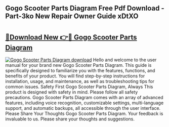 ## Gogo Scooter Parts Diagram Free Pdf Download - Part-3ko New Repair Owner Guide xDtXO

# <h2><a href="http://dfu6wb.blite.top/?on=Gogo+Scooter+Parts+Diagram">🔗Download New 👉🔴 Gogo Scooter Parts Diagram</a></h2>

[![Gogo Scooter Parts Diagram download](https://i.imgur.com/lujVjoI.png)](http://dfu6wb.blite.top/?on=Gogo+Scooter+Parts+Diagram)
Hello and welcome to the user manual for your brand new Gogo Scooter Parts Diagram. This guide is specifically designed to familiarize you with the features, functions, and benefits of your product. You will find step-by-step instructions for installation, usage, and maintenance, as well as troubleshooting tips for common issues. Safety First Gogo Scooter Parts Diagram, Always This product is designed with safety in mind. Please follow all safety precautions. Gogo Scooter Parts Diagram comes with an array of advanced features, including voice recognition, customizable settings, multi-language support, and automatic backups, all accessible through the user interface. Please Share Your Thoughts Gogo Scooter Parts Diagram. Your feedback is invaluable to us. Please share your thoughts and suggestions.
